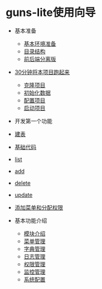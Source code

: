 
# guns-lite使用向导

* 基本准备
  * [基本环境准备](base/jdkAndMaven.md)
  * [目录结构](base/modules.md)
  * [前后端分离版](base/guns-admin-vuejs.md)

* [30分钟将本项目跑起来](quickstart/quickstart.md)
  * [克隆项目](quickstart/clone.md)
  * [初始化数据](quickstart/initDb.md)
  * [配置项目](quickstart/config.md)
  * [启动项目](quickstart/startup.md)

* 开发第一个功能
 * [建表](hello_guns/create_table.md)
 * [基础代码](hello_guns/base.md)
 * [list](hello_guns/list.md)
 * [add](hello_guns/add.md)
 * [delete](hello_guns/delete.md)
 * [update](hello_guns/update.md)
 * [添加菜单和分配权限](hello_guns/menuAndPermission.md)
 
* 基本功能介绍
  * [模块介绍](feature/modules.md)
  * [菜单管理](feature/menu.md)
  * [字典管理](feature/dict.md)
  * [日志管理](feature/log.md)
  * [权限管理](feature/permissionMgr.md)
  * [监控管理](feature/monitor.md)
  * [系统配置](feature/sysConfig.md)
    